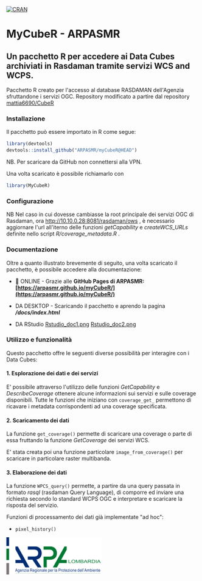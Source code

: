 [![CRAN](http://www.r-pkg.org/badges/version/myCubeR)](https://cran.r-project.org/package=myCubeR)


# MyCubeR - ARPASMR
## Un pacchetto R per accedere ai Data Cubes archiviati in Rasdaman tramite servizi WCS and WCPS.

Pacchetto R creato per l'accesso al database RASDAMAN dell'Agenzia sfruttandone i servizi OGC. 
Repository modificato a partire dal repository [mattia6690/CubeR](https://github.com/mattia6690/CubeR)

### Installazione 
Il pacchetto può essere importato in R come segue:
```r
library(devtools)
devtools::install_github("ARPASMR/myCubeR@HEAD")
```
NB. Per scaricare da GitHub non connettersi alla VPN.

Una volta scaricato è possibile richiamarlo con
```r
library(MyCubeR)
```

### Configurazione
NB Nel caso in cui dovesse cambiasse la root principale dei servizi OGC di Rasdaman, ora http://10.10.0.28:8081/rasdaman/ows , è necessario aggiornare l'url all'iterno delle funzioni *getCapability* e *createWCS_URLs* definite nello script *R/coverage_metadata.R* .

### Documentazione
Oltre a quanto illustrato brevemente di seguito, una volta scaricato il pacchetto, è possibile accedere alla documentazione:

* :star2: ONLINE - Grazie alle **GitHub Pages di ARPASMR: [https://arpasmr.github.io/myCubeR/](https://arpasmr.github.io/myCubeR/)**
    
* DA DESKTOP - Scaricando il pacchetto e aprendo la pagina ***/docs/index.html***
* DA RStudio <a href="man/figures/Rstudio_doc1.png">Rstudio_doc1.png</a> <a href="man/figures/Rstudio_doc2.png">Rstudio_doc2.png</a>


### Utilizzo e funzionalità
Questo pacchetto offre le seguenti diverse possibilità per interagire con i Data Cubes:

#### 1. Esplorazione dei dati e dei servizi
E' possibile attraverso l'utilizzo delle funzioni *GetCapability* e *DescribeCoverage* ottenere alcune informazioni sui servizi e sulle coverage disponibili.
Tutte le funzioni che iniziano con `coverage_get_` permettono di ricavare i metadata corrispondenti ad una coverage specificata.

#### 2. Scaricamento dei dati
La funzione `get_coverage()` permette di scaricare una coverage o parte di essa fruttando la funzione *GetCoverage* dei servizi WCS.

E' stata creata poi una funzione particolare `image_from_coverage()` per scaricare in particolare raster multibanda.

#### 3. Elaborazione dei dati
La funzione `WPCS_query()` permette, a partire da una query passata in formato *rasql* (rasdaman Query Language), di comporre ed inviare una richiesta secondo lo standard WCPS OGC e interpretare e scaricare la risposta del servizio.

Funzioni di processamento dei dati già implementate "ad hoc":
- `pixel_history()`


<img style="width: 250px;" src="man/figures/logo-ARPA-Lombardia.svg">
